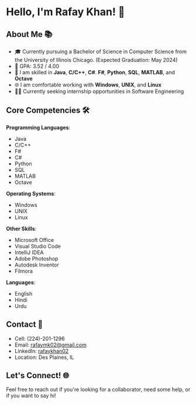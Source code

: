 # Hello, I'm Rafay Khan! 👋

## About Me 📚

- 🎓 Currently pursuing a Bachelor of Science in Computer Science from the University of Illinois Chicago. (Expected Graduation: May 2024)
- 📝 GPA: 3.52 / 4.00
- 🌱 I am skilled in **Java**, **C/C++**, **C#**. **F#**, **Python**, **SQL**, **MATLAB**, and **Octave**
- 🌐 I am comfortable working with **Windows**, **UNIX**, and **Linux**
- 🕵️‍♂️ Currently seeking internship opportunities in Software Engineering

## Core Competencies 🛠️

**Programming Languages**: 
- Java
- C/C++
- F#
- C#
- Python
- SQL
- MATLAB
- Octave

**Operating Systems**: 
- Windows
- UNIX
- Linux

**Other Skills**: 
- Microsoft Office
- Visual Studio Code
- IntelliJ IDEA
- Adobe Photoshop
- Autodesk Inventor
- Filmora

**Languages**: 
- English
- Hindi
- Urdu

## Contact 📧

- Cell: (224)-201-1296
- Email: [rafaymk02@gmail.com](mailto:rafaymk02@gmail.com)
- LinkedIn: [rafaykhan02](https://www.linkedin.com/in/rafaykhan02/)
- Location: Des Plaines, IL

## Let's Connect! 🌐

Feel free to reach out if you're looking for a collaborator, need some help, or if you want to say hi!

